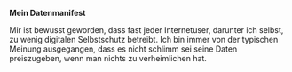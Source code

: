 **Mein Datenmanifest**

Mir ist bewusst geworden, dass fast jeder Internetuser, darunter ich selbst, zu wenig digitalen Selbstschutz betreibt. 
Ich bin immer von der typischen Meinung ausgegangen, dass es nicht schlimm sei seine Daten preiszugeben, wenn man nichts zu verheimlichen hat.
